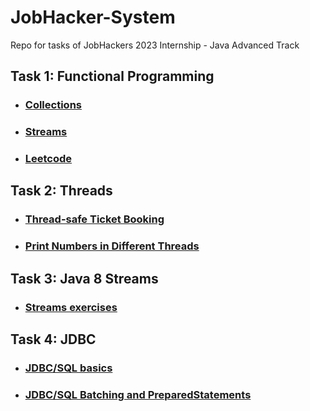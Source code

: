 # JobHacker-System
Repo for tasks of JobHackers 2023 Internship - Java Advanced Track


## Task 1: Functional Programming
- ### [Collections](Tasks/src/main/java/collections)
- ### [Streams](Tasks/src/main/java/streams)
- ### [Leetcode](Tasks/src/main/java/leetcode)

## Task 2: Threads
- ### [Thread-safe Ticket Booking](Tasks/src/main/java/threads/ticketbooking)
- ### [Print Numbers in Different Threads](Tasks/src/main/java/threads/oddeven)

## Task 3: Java 8 Streams
- ### [Streams exercises](Tasks/src/main/java/streams2) 

## Task 4: JDBC
- ### [JDBC/SQL basics](Tasks/src/main/java/sql/basics) 
- ### [JDBC/SQL Batching and PreparedStatements](Tasks/src/main/java/sql/employees) 
